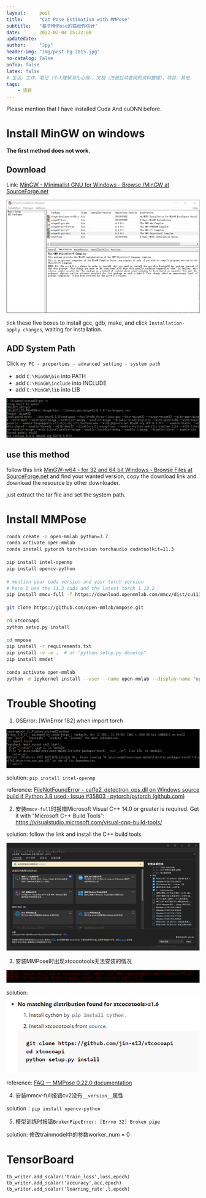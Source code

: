 ```yaml
---
layout:     post
title:      "Cat Pose Estimation with MMPose"
subtitle:   "基于MMPose的猫动作估计"
date:       2022-02-04 15:22:00
updatedate:
author:     "Jpy"
header-img: "img/post-bg-2015.jpg"
no-catalog: False
onTop: false
latex: false
# 生活，工作，笔记（个人理解消化心得），文档（方便后续查阅的资料整理），项目，其他
tags:
    - 项目
---
```


Please mention that I have installed Cuda And cuDNN before.

# Install MinGW on windows

**The first method does not work.**

## Download

Link: [MinGW - Minimalist GNU for Windows - Browse /MinGW at SourceForge.net](https://sourceforge.net/projects/mingw/files/MinGW/)

![image-20220204155124419](https://raw.githubusercontent.com/Jia-py/blog_picture/master/img/image-20220204155124419.png)

tick these five boxes to install gcc, gdb, make, and click `Installation-apply changes`, waiting for installation.

## ADD System Path

Click `my PC - properties - advanced setting - system path  `

- add `C:\MinGW\bin` into PATH　　
- add `C:\MinGW\include` into INCLUDE
- add `C:\MinGW\lib` into LIB

![image-20220204155851193](https://raw.githubusercontent.com/Jia-py/blog_picture/master/img/image-20220204155851193.png)

## use this method

follow this link [MinGW-w64 - for 32 and 64 bit Windows - Browse Files at SourceForge.net](https://sourceforge.net/projects/mingw-w64/files/) and find your wanted version, copy the download link and download the resource by other downloader.

just extract the tar file and set the system path.

# Install MMPose

```bash
conda create -n open-mmlab python=3.7 
conda activate open-mmlab
conda install pytorch torchvision torchaudio cudatoolkit=11.3

pip install intel-openmp
pip install opencv-python

# mention your cuda version and your torch version
# here I use the 11.3 cuda and the latest torch 1.10.2
pip install mmcv-full -f https://download.openmmlab.com/mmcv/dist/cu113/torch1.10.2/index.html

git clone https://github.com/open-mmlab/mmpose.git

cd xtcocoapi
python setup.py install

cd mmpose
pip install -r requirements.txt
pip install -v -e .  # or "python setup.py develop"
pip install mmdet

conda activate open-mmlab
python -m ipykernel install --user --name open-mmlab --display-name "open-mmlab"
```

# Trouble Shooting

1. OSError: [WinError 182] when import torch

![image-20220204195009771](https://raw.githubusercontent.com/Jia-py/blog_picture/master/img/image-20220204195009771.png)

solution: `pip install intel-openmp `

reference: [FileNotFoundError - caffe2_detectron_ops.dll on Windows source build if Python 3.8 used · Issue #35803 · pytorch/pytorch (github.com)](https://github.com/pytorch/pytorch/issues/35803)

2. 安装`mmcv-full`时报错Microsoft Visual C++ 14.0 or greater is required. Get it with "Microsoft C++ Build Tools": https://visualstudio.microsoft.com/visual-cpp-build-tools/

solution: follow the link and install the C++ build tools.

![image-20220204195916575](https://raw.githubusercontent.com/Jia-py/blog_picture/master/img/image-20220204195916575.png)

3. 安装MMPose时出现xtcocotools无法安装的情况

![image-20220204211518862](https://raw.githubusercontent.com/Jia-py/blog_picture/master/img/image-20220204211518862.png)

solution: ![image-20220204212025034](https://raw.githubusercontent.com/Jia-py/blog_picture/master/img/image-20220204212025034.png)

reference: [FAQ — MMPose 0.22.0 documentation](https://mmpose.readthedocs.io/en/latest/faq.html)

4. 安装mmcv-full报错cv2没有`__version__`属性

solution：`pip install opencv-python`

5. 模型训练时报错`BrokenPipeError: [Errno 32] Broken pipe `

solution: 修改trainmodel中的参数worker_num = 0

# TensorBoard

```
tb_writer.add_scalar('train_loss',loss,epoch)
tb_writer.add_scalar('accuracy',acc,epoch)
tb_writer.add_scalar('learning_rate',l,epoch)
```

